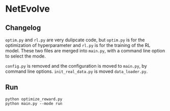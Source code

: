 # NetEvolve

## Changelog

`optim.py` and `rl.py` are very dulipcate code, but `optim.py` is for the optimization of hyperparameter and `rl.py` is for the training of the RL model. These two files are merged into `main.py`, with a command line option to select the mode.

`config.py` is removed and the configuration is moved to `main.py`, by command line options. `init_real_data.py` is moved `data_loader.py`.

## Run
```
python optimize_reward.py
python main.py --mode run
```